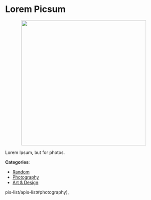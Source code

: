 # Lorem Picsum
<p align="center">
    <img width="400" src="https://raw.githubusercontent.com/apis-list/apis-list/apis/lorem-picsum/logo_256x256.png" />
</p>

Lorem Ipsum, but for photos.



**Categories**:
- [Random](https://github.com/apis-list/apis-list#random)
- [Photography](https://github.com/apis-list/apis-list#photography)
- [Art & Design](https://github.com/apis-list/apis-list#art-and-design)






pis-list/apis-list#photography),


